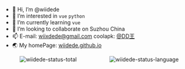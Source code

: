 - 👋 Hi, I’m @wiidede
- 👀 I’m interested in `vue` `python`
- 🌱 I’m currently learning `vue`
- 💞️ I’m looking to collaborate on Suzhou China
- 📫 E-mail: wiixdede@gmail.com coolapk: [@DD王](https://www.coolapk.com/u/641913)
- 🌏 My homePage: [wiidede.github.io](https://wiidede.github.io/)

<div style="display: flex;  align-items: center; justify-content: space-around;">
	<img  src="https://github-readme-stats.vercel.app/api?username=wiidede&show_icons=true&hide_rank=true&hide_border=true&hide_title=true)](https://github.com/anuraghazra/github-readme-stats" alt="wiidede-status-total"/>
	<img  src="https://github-readme-stats.vercel.app/api/top-langs/?username=wiidede&layout=compact&hide_border=true" alt="wiidede-status-language"/>
</div>
